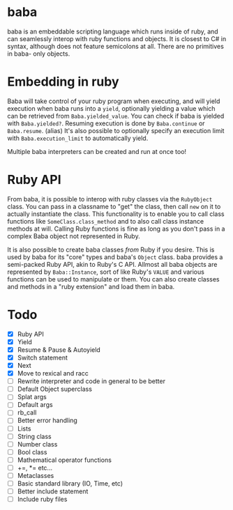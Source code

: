 # baba

baba is an embeddable scripting language which runs inside of ruby, and can seamlessly interop with ruby functions and objects.
It is closest to C# in syntax, although does not feature semicolons at all.
There are no primitives in baba- only objects.

# Embedding in ruby

Baba will take control of your ruby program when executing, and will yield execution when baba runs into a `yield`, optionally yielding a value which can be retrieved from `Baba.yielded_value`.
You can check if baba is yielded with `Baba.yielded?`. Resuming execution is done by `Baba.continue` or `Baba.resume`. (alias)
It's also possible to optionally specify an execution limit with `Baba.execution_limit` to automatically yield.

Multiple baba interpreters can be created and run at once too!

# Ruby API

From baba, it is possible to interop with ruby classes via the `RubyObject` class. You can pass in a classname to "get" the class, then call `new` on it to actually instantiate the class.
This functionality is to enable you to call class functions like `SomeClass.class_method` and to also call class instance methods at will.
Calling Ruby functions is fine as long as you don't pass in a complex Baba object not represented in Ruby.

It is also possible to create baba classes _from_ Ruby if you desire. This is used by baba for its "core" types and baba's `Object` class.
baba provides a semi-packed Ruby API, akin to Ruby's C API. Allmost all baba objects are represented by `Baba::Instance`, sort of like Ruby's `VALUE` and various functions can be used to manipulate or them.
You can also create classes and methods in a "ruby extension" and load them in baba.

# Todo

- [x] Ruby API
- [x] Yield
- [x] Resume & Pause & Autoyield
- [x] Switch statement
- [x] Next
- [x] Move to rexical and racc
- [ ] Rewrite interpreter and code in general to be better
- [ ] Default Object superclass
- [ ] Splat args
- [ ] Default args
- [ ] rb_call
- [ ] Better error handling
- [ ] Lists
- [ ] String class
- [ ] Number class
- [ ] Bool class
- [ ] Mathematical operator functions
- [ ] +=, \*= etc...
- [ ] Metaclasses
- [ ] Basic standard library (IO, Time, etc)
- [ ] Better include statement
- [ ] Include ruby files
